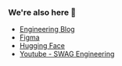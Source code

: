 ### We're also here 👋
* [Engineering Blog](https://medium.com/swag)
* [Figma](https://www.figma.com/@swaglive)
* [Hugging Face](https://huggingface.co/swaglive)
* [Youtube - SWAG Engineering](https://studio.youtube.com/channel/UCu1A9s_h_40Q5U6tW-K0owQ?c=UCu1A9s_h_40Q5U6tW-K0owQ)
